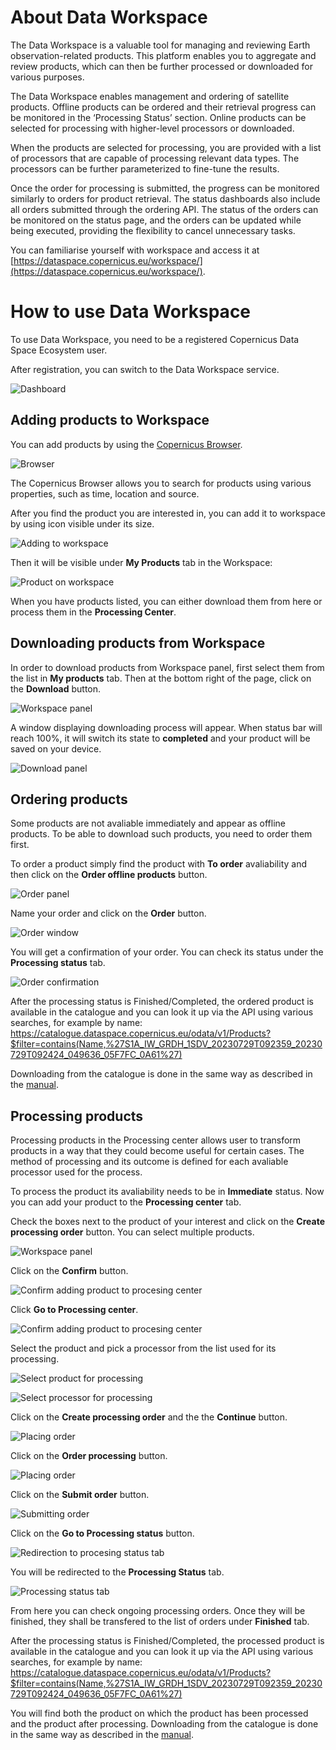 # About Data Workspace

The Data Workspace is a valuable tool for managing and reviewing Earth observation-related products. This platform enables you to aggregate and review products, which can then be further processed or downloaded for various purposes.

The Data Workspace enables management and ordering of satellite products. Offline products can be ordered and their retrieval progress can be monitored in the ‘Processing Status’ section. Online products can be selected for processing with higher-level processors or downloaded.

When the products are selected for processing, you are provided with a list of processors that are capable of processing relevant data types. The processors can be further parameterized to fine-tune the results.

Once the order for processing is submitted, the progress can be monitored similarly to orders for product retrieval. The status dashboards also include all orders submitted through the ordering API. The status of the orders can be monitored on the status page, and the orders can be updated while being executed, providing the flexibility to cancel unnecessary tasks.

You can familiarise yourself with workspace and access it at [https://dataspace.copernicus.eu/workspace/](https://dataspace.copernicus.eu/workspace/).

# How to use Data Workspace

To use Data Workspace, you need to be a registered Copernicus Data Space Ecosystem user.

After registration, you can switch to the Data Workspace service.

![Dashboard](_images/DW-scr_1.png)

## Adding products to Workspace

You can add products by using the [Copernicus Browser](https://dataspace.copernicus.eu/browser/).

![Browser](_images/DW-scr_2.png)

The Copernicus Browser allows you to search for products using various properties, such as time, location and source.

After you find the product you are interested in, you can add it to workspace by using icon visible under its size.

![Adding to workspace](_images/DW-scr_3_2.png)

Then it will be visible under **My Products** tab in the Workspace:

![Product on workspace](_images/DW-scr_4.png)

When you have products listed, you can either download them from here or process them in the **Processing Center**.

## Downloading products from Workspace

In order to download products from Workspace panel, first select them from the list in **My products** tab. Then at the bottom right of the page, click on the **Download** button.

![Workspace panel](_images/DW-download.png)

A window displaying downloading process will appear. When status bar will reach 100%, it will switch its state to **completed** and your product will be saved on your device.

![Download panel](_images/DW-download_status.png)

## Ordering products

Some products are not avaliable immediately and appear as offline products. To be able to download such products, you need to order them first.

To order a product simply find the product with **To order** avaliability and then click on the **Order offline products** button.

![Order panel](_images/DW-order_1.png)

Name your order and click on the **Order** button.

![Order window](_images/DW-order_2.png)

You will get a confirmation of your order. You can check its status under the **Processing status** tab.

![Order confirmation](_images/DW-order_3.png)

After the processing status is Finished/Completed, the ordered product is available in the catalogue and you can look it up via the API using various searches, for example by name: https://catalogue.dataspace.copernicus.eu/odata/v1/Products?$filter=contains(Name,%27S1A_IW_GRDH_1SDV_20230729T092359_20230729T092424_049636_05F7FC_0A61%27)

Downloading from the catalogue is done in the same way as described in the <a href="https://documentation.dataspace.copernicus.eu/APIs/OData.html#product-download" target="_blank">manual</a>.

## Processing products

Processing products in the Processing center allows user to transform products in a way that they could become useful for certain cases. The method of processing and its outcome is defined for each avaliable processor used for the process.

To process the product its avaliability needs to be in **Immediate** status. Now you can add your product to the **Processing center** tab.

Check the boxes next to the product of your interest and click on the **Create processing order** button. You can select multiple products.

![Workspace panel](_images/DW-process_1.png)

Click on the **Confirm** button.

![Confirm adding product to procesing center](_images/DW-process_2.png)

Click **Go to Processing center**.

![Confirm adding product to procesing center](_images/DW-process_3.png)

Select the product and pick a processor from the list used for its processing.

![Select product for processing](_images/DW-process_4.png)

![Select processor for processing](_images/DW-process_5.png)

Click on the **Create processing order** and the the **Continue** button.

![Placing order](_images/DW-process_6.png)

Click on the **Order processing** button.

![Placing order](_images/DW-process_7.png)

Click on the **Submit order** button.

![Submitting order](_images/DW-process_8.png)

Click on the **Go to Processing status** button.

![Redirection to procesing status tab](_images/DW-process_9.png)

You will be redirected to the **Processing Status** tab.

![Processing status tab](_images/DW-process_10.png)

From here you can check ongoing processing orders. Once they will be finished, they shall be transfered to the list of orders under **Finished** tab.

After the processing status is Finished/Completed, the processed product is available in the catalogue and you can look it up via the API using various searches, for example by name: https://catalogue.dataspace.copernicus.eu/odata/v1/Products?$filter=contains(Name,%27S1A_IW_GRDH_1SDV_20230729T092359_20230729T092424_049636_05F7FC_0A61%27)

You will find both the product on which the product has been processed and the product after processing. Downloading from the catalogue is done in the same way as described in the <a href="https://documentation.dataspace.copernicus.eu/APIs/OData.html#product-download" target="_blank">manual</a>.
